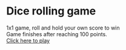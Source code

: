 # Dice rolling game
1x1 game, roll and hold your own score to win <br>
Game finishes after reaching 100 points.<br>
[Click here to play](https://chopstxx.github.io/dice-rolling/)
